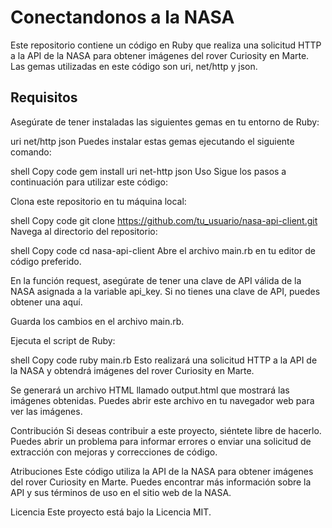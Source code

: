 # Conectandonos a la NASA

Este repositorio contiene un código en Ruby que realiza una solicitud HTTP a la API de la NASA para obtener imágenes del rover Curiosity en Marte. Las gemas utilizadas en este código son uri, net/http y json.

## Requisitos
Asegúrate de tener instaladas las siguientes gemas en tu entorno de Ruby:

uri
net/http
json
Puedes instalar estas gemas ejecutando el siguiente comando:

shell
Copy code
gem install uri net-http json
Uso
Sigue los pasos a continuación para utilizar este código:

Clona este repositorio en tu máquina local:

shell
Copy code
git clone https://github.com/tu_usuario/nasa-api-client.git
Navega al directorio del repositorio:

shell
Copy code
cd nasa-api-client
Abre el archivo main.rb en tu editor de código preferido.

En la función request, asegúrate de tener una clave de API válida de la NASA asignada a la variable api_key. Si no tienes una clave de API, puedes obtener una aquí.

Guarda los cambios en el archivo main.rb.

Ejecuta el script de Ruby:

shell
Copy code
ruby main.rb
Esto realizará una solicitud HTTP a la API de la NASA y obtendrá imágenes del rover Curiosity en Marte.

Se generará un archivo HTML llamado output.html que mostrará las imágenes obtenidas. Puedes abrir este archivo en tu navegador web para ver las imágenes.

Contribución
Si deseas contribuir a este proyecto, siéntete libre de hacerlo. Puedes abrir un problema para informar errores o enviar una solicitud de extracción con mejoras y correcciones de código.

Atribuciones
Este código utiliza la API de la NASA para obtener imágenes del rover Curiosity en Marte. Puedes encontrar más información sobre la API y sus términos de uso en el sitio web de la NASA.

Licencia
Este proyecto está bajo la Licencia MIT.